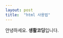 ```yaml
---
layout: post
title:  "html 사용법"
---
```


<!DOCTYPE html>
<html>
<head>
	<meta charset="utf-8" />
</head>
<body>
	안녕하세요. <strong>생활코딩</strong>입니다.
</body>
</html>
